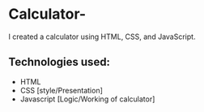 # Calculator-
I created a calculator using HTML, CSS, and JavaScript.
## Technologies used: 
- HTML
- CSS [style/Presentation]
- Javascript [Logic/Working of calculator]
